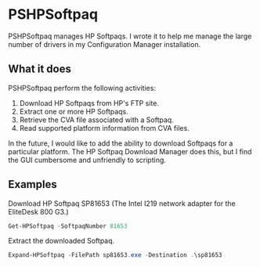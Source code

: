 # PSHPSoftpaq

PSHPSoftpaq manages HP Softpaqs. I wrote it to help me manage the large number of drivers in my Configuration Manager installation.

## What it does

PSHPSoftpaq perform the following activities:

  1. Download HP Softpaqs from HP's FTP site.
  2. Extract one or more HP Softpaqs.
  3. Retrieve the CVA file associated with a Softpaq.
  4. Read supported platform information from CVA files.

In the future, I would like to add the ability to download Softpaqs for a particular platform. The HP Softpaq Download Manager does this, but I find the GUI cumbersome and unfriendly to scripting.

## Examples

Download HP Softpaq SP81653 (The Intel I219 network adapter for the EliteDesk 800 G3.)

```PowerShell
Get-HPSoftpaq -SoftpaqNumber 81653
```

Extract the downloaded Softpaq.

```PowerShell
Expand-HPSoftpaq -FilePath sp81653.exe -Destination .\sp81653
```
